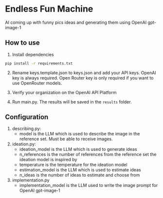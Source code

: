 # Endless Fun Machine
AI coming up with funny pics ideas and generating them using OpenAI gpt-image-1

## How to use

1. Install dependencies

```bash
pip install -r requirements.txt
```

2. Rename keys.template.json to keys.json and add your API keys. OpenAI key is always required. Open Router key is only required if you want to use OpenRouter models.
3. Verify your organization on the OpenAI API Platform

4. Run main.py. The results will be saved in the `results` folder.


## Configuration
1. describing.py: 
   - model is the LLM which is used to describe the image in the reference set. Must be able to receive images.
2. ideation.py:
   - ideation_model is the LLM which is used to generate ideas
   - n_references is the number of references from the reference set the ideation model is inspired by
   - temperature is the temperature for the ideation model
   - estimation_model is the LLM which is used to estimate ideas
   - n_ideas is the number of ideas to estimate and choose from
3. implementation.py
   - implementation_model is the LLM used to write the image prompt for OpenAI gpt-image-1